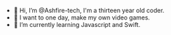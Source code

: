 - 👋 Hi, I’m @Ashfire-tech, I'm a thirteen year old coder.
- 👀 I want to one day, make my own video games.
- 🌱 I’m currently learning Javascript and Swift.

<!---
Ashfire-tech/Ashfire-tech is a ✨ special ✨ repository because its `README.md` (this file) appears on your GitHub profile.
You can click the Preview link to take a look at your changes.
--->
